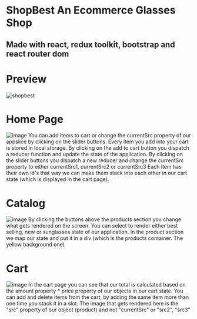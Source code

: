 # ShopBest An Ecommerce Glasses Shop
## Made with react, redux toolkit, bootstrap and react router dom

# Preview
![shopbest](https://user-images.githubusercontent.com/116850173/200358098-f10ee55f-fe7c-423e-a955-3c60bd87e062.gif)

# Home Page
![image](https://user-images.githubusercontent.com/116850173/200357588-742fd54d-8819-4b07-ab78-f9040d9ab356.png)
You can add items to cart or change the currentSrc property of our appslice by clicking on the slider buttons.
Every item you add into your cart is stored in local storage.
By clicking on the add to cart button you dispatch a reducer function and update the state of the application.
By clicking on the slider buttons you dispatch a new reducer and change the currentSrc property to either currentSrc1, currentSrc2 or currentSrc3
Each item has their own id's that way we can make them stack into each other in our cart state (which is displayed in the cart page).
# Catalog
![image](https://user-images.githubusercontent.com/116850173/200359286-c525e2ef-bec1-4af7-b289-7ff31460545d.png)
By clicking the buttons above the products section you change what gets rendered on the screen.
You can select to render either best selling, new or sunglasses state of our application.
In the product section we map our state and put it in a div (which is the products container. The yellow background one)
# Cart
![image](https://user-images.githubusercontent.com/116850173/200360135-cfbcbead-6aa3-46a4-b441-bd0a8ef8cff0.png)
In the cart page you can see that our total is calculated based on the amount property * price property of our objects in our cart state.
You can add and delete items from the cart, by adding the same item more than one time you stack it in a slot.
The image that gets rendered here is the "src" property of our object (product) and not "currentSrc" or "src2", "src3"

